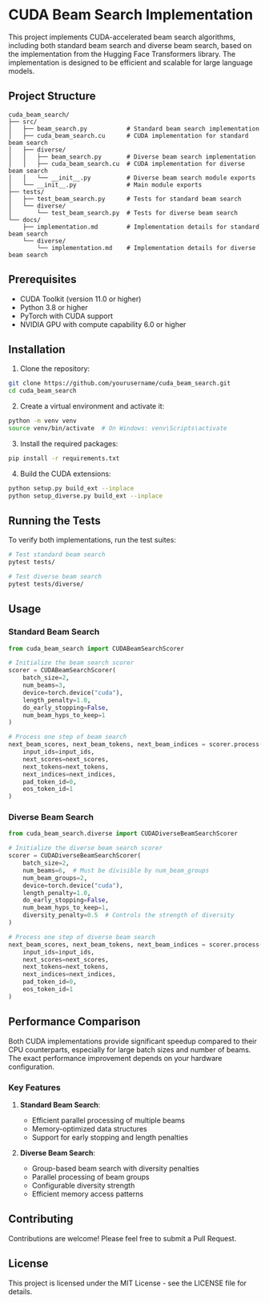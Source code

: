 # CUDA Beam Search Implementation

This project implements CUDA-accelerated beam search algorithms, including both standard beam search and diverse beam search, based on the implementation from the Hugging Face Transformers library. The implementation is designed to be efficient and scalable for large language models.

## Project Structure

```
cuda_beam_search/
├── src/
│   ├── beam_search.py           # Standard beam search implementation
│   ├── cuda_beam_search.cu      # CUDA implementation for standard beam search
│   ├── diverse/
│   │   ├── beam_search.py       # Diverse beam search implementation
│   │   ├── cuda_beam_search.cu  # CUDA implementation for diverse beam search
│   │   └── __init__.py          # Diverse beam search module exports
│   └── __init__.py              # Main module exports
├── tests/
│   ├── test_beam_search.py      # Tests for standard beam search
│   └── diverse/
│       └── test_beam_search.py  # Tests for diverse beam search
└── docs/
    ├── implementation.md        # Implementation details for standard beam search
    └── diverse/
        └── implementation.md    # Implementation details for diverse beam search
```

## Prerequisites

- CUDA Toolkit (version 11.0 or higher)
- Python 3.8 or higher
- PyTorch with CUDA support
- NVIDIA GPU with compute capability 6.0 or higher

## Installation

1. Clone the repository:
```bash
git clone https://github.com/yourusername/cuda_beam_search.git
cd cuda_beam_search
```

2. Create a virtual environment and activate it:
```bash
python -m venv venv
source venv/bin/activate  # On Windows: venv\Scripts\activate
```

3. Install the required packages:
```bash
pip install -r requirements.txt
```

4. Build the CUDA extensions:
```bash
python setup.py build_ext --inplace
python setup_diverse.py build_ext --inplace
```

## Running the Tests

To verify both implementations, run the test suites:

```bash
# Test standard beam search
pytest tests/

# Test diverse beam search
pytest tests/diverse/
```

## Usage

### Standard Beam Search

```python
from cuda_beam_search import CUDABeamSearchScorer

# Initialize the beam search scorer
scorer = CUDABeamSearchScorer(
    batch_size=2,
    num_beams=3,
    device=torch.device("cuda"),
    length_penalty=1.0,
    do_early_stopping=False,
    num_beam_hyps_to_keep=1
)

# Process one step of beam search
next_beam_scores, next_beam_tokens, next_beam_indices = scorer.process(
    input_ids=input_ids,
    next_scores=next_scores,
    next_tokens=next_tokens,
    next_indices=next_indices,
    pad_token_id=0,
    eos_token_id=1
)
```

### Diverse Beam Search

```python
from cuda_beam_search.diverse import CUDADiverseBeamSearchScorer

# Initialize the diverse beam search scorer
scorer = CUDADiverseBeamSearchScorer(
    batch_size=2,
    num_beams=6,  # Must be divisible by num_beam_groups
    num_beam_groups=2,
    device=torch.device("cuda"),
    length_penalty=1.0,
    do_early_stopping=False,
    num_beam_hyps_to_keep=1,
    diversity_penalty=0.5  # Controls the strength of diversity
)

# Process one step of diverse beam search
next_beam_scores, next_beam_tokens, next_beam_indices = scorer.process(
    input_ids=input_ids,
    next_scores=next_scores,
    next_tokens=next_tokens,
    next_indices=next_indices,
    pad_token_id=0,
    eos_token_id=1
)
```

## Performance Comparison

Both CUDA implementations provide significant speedup compared to their CPU counterparts, especially for large batch sizes and number of beams. The exact performance improvement depends on your hardware configuration.

### Key Features

1. **Standard Beam Search**:
   - Efficient parallel processing of multiple beams
   - Memory-optimized data structures
   - Support for early stopping and length penalties

2. **Diverse Beam Search**:
   - Group-based beam search with diversity penalties
   - Parallel processing of beam groups
   - Configurable diversity strength
   - Efficient memory access patterns

## Contributing

Contributions are welcome! Please feel free to submit a Pull Request.

## License

This project is licensed under the MIT License - see the LICENSE file for details. 